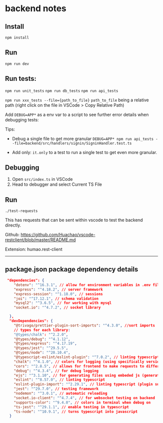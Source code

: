 # backend notes

## Install

`npm install`

## Run

`npm run dev`

## Run tests:

`npm run unit_tests`
`npm run db_tests`
`npm run api_tests`

`npm run xxx_tests --file={path_to_file}` `path_to_file` being a relative path (right click on the file in VSCode > Copy Relative Path)

Add `DEBUG=APP*` as a env var to a script to see further error details when debugging tests:

Tips:

- Debug a single file to get more granular
  `DEBUG=APP* npm run api_tests --file=backend/src/handlers/signin/SigninHandler.test.ts`

- Add only: `it.only` to a test to run a single test to get even more granular.

## Debugging

1. Open `src/index.ts` in VSCode
2. Head to debugger and select Current TS File

## Run

`./test-requests`

This has requests that can be sent within vscode to test the backend directly.

Github: https://github.com/Huachao/vscode-restclient/blob/master/README.md

Extension: humao.rest-client

---

## package.json package dependency details

```json
 "dependencies": {
    "dotenv": "^16.3.1", // allow for environment variables in .env file
    "express": "^4.18.2", // server framework
    "express-session": "^1.18.0", // sessions
    "joi": "^17.12.1", // schema validation
    "mysql2": "^3.6.5", // for working with mysql
    "socket.io": "^4.7.2", // socket library

  },
  "devDependencies": {
    "@trivago/prettier-plugin-sort-imports": "^4.3.0", //sort imports
    // types for each library:
    "@types/chalk": "^2.2.0",
    "@types/debug": "^4.1.12",
    "@types/express": "^4.17.19",
    "@types/jest": "^29.5.5",
    "@types/node": "^20.10.4",
    "@typescript-eslint/eslint-plugin": "^7.0.2", // linting typescript files
    "chalk": "^4.1.0", // colors for logging (using specifically version 4 for typescript)
    "cors": "^2.8.5", // allows for frontend to make requests to different servers other than the original server hosting the app
    "debug": "^4.3.4", // for debug logging
    "ejs": "^3.1.10", // for generating files using embeded js (generating handlers specificly)
    "eslint": "^8.57.0", // linting typescript
    "eslint-plugin-import": "^2.29.1", // linting typescript (plugin support like no default exports)
    "jest": "^29.7.0", // testing framework
    "nodemon": "^3.0.1", // automatic reloading
    "socket.io-client": "^4.7.4", // for websocket testing on backend
    "supports-color": "^9.4.0", // colors in terminal when debug on
    "ts-jest": "^29.1.1", // enable testing in typescript
    "ts-node": "^10.9.1", // turns typescript into javascript
  }
```
